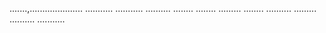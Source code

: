 .......,.....................
...........
...........
..........
........
........
.........
........
..........
.........
..........
...........

